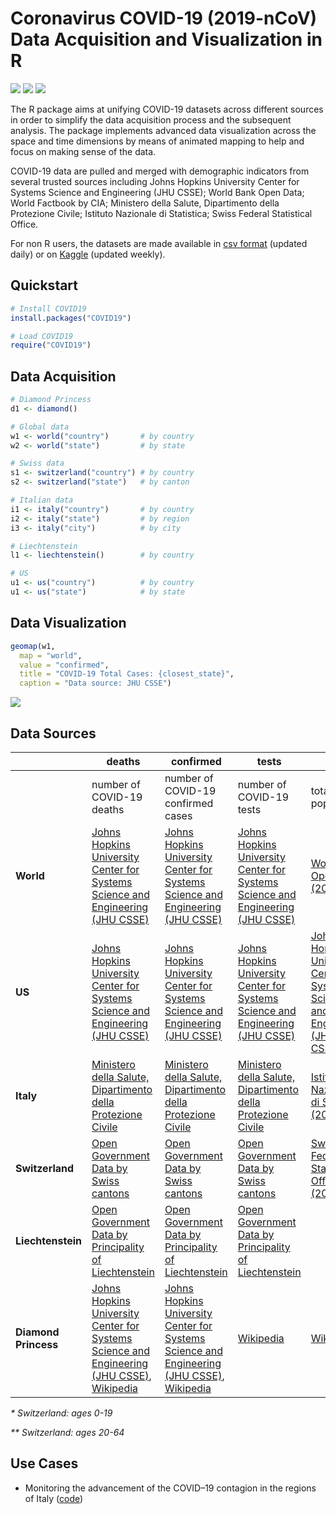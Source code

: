 # Coronavirus COVID-19 (2019-nCoV) Data Acquisition and Visualization in R

![](https://www.r-pkg.org/badges/version/COVID19) ![](https://www.r-pkg.org/badges/last-release/COVID19) ![](https://cranlogs.r-pkg.org/badges/grand-total/COVID19) 

The R package aims at unifying COVID-19 datasets across different sources in order to simplify the data acquisition process and the subsequent analysis. The package implements advanced data visualization across the space and time dimensions by means of animated mapping to help and focus on making sense of the data.

COVID-19 data are pulled and merged with demographic indicators from several trusted sources including Johns Hopkins University Center for Systems Science and Engineering (JHU CSSE); World Bank Open Data; World Factbook by CIA; Ministero della Salute, Dipartimento della Protezione Civile; Istituto Nazionale di Statistica; Swiss Federal Statistical Office.

For non R users, the datasets are made available in [csv format](https://storage.guidotti.dev/covid19/data/) (updated daily) or on [Kaggle](https://www.kaggle.com/eguidotti/coronavirus-covid19-2019ncov-epidemic-datasets/) (updated  weekly).

## Quickstart

```R
# Install COVID19
install.packages("COVID19")

# Load COVID19
require("COVID19")
```
## Data Acquisition

```R
# Diamond Princess
d1 <- diamond()

# Global data
w1 <- world("country")       # by country
w2 <- world("state")         # by state

# Swiss data
s1 <- switzerland("country") # by country
s2 <- switzerland("state")   # by canton

# Italian data
i1 <- italy("country")       # by country 
i2 <- italy("state")         # by region 
i3 <- italy("city")          # by city

# Liechtenstein
l1 <- liechtenstein()        # by country

# US
u1 <- us("country")          # by country
u1 <- us("state")            # by state
```

## Data Visualization

```R
geomap(w1, 
  map = "world", 
  value = "confirmed",
  title = "COVID-19 Total Cases: {closest_state}",
  caption = "Data source: JHU CSSE")
```

![](https://storage.guidotti.dev/covid19/map/world.gif)

## Data Sources

|                      | deaths                                               | confirmed                                        | tests                                            | pop                                              | pop_14                                           | pop_15_64                                        | pop_65                                           | pop_age                                          | pop_density                               | pop_death_rate                            |
| -------------------- | ------------------------------------------------------------ | -------------------- | -------------------- | -------------------- | -------------------- | -------------------- | -------------------- | -------------------- | -------------------- | -------------------- |
| | number of COVID-19 deaths | number of COVID-19 confirmed cases | number of COVID-19 tests | total population | population ages 0-14 (% of total population)* | population ages 15-64 (% of total population)** | population ages 65+ (% of total population) | median age of population | population density per km$^2$ | population mortality rate |
| **World**            | [Johns Hopkins University Center for Systems Science and Engineering (JHU CSSE)](https://github.com/CSSEGISandData/COVID-19) | [Johns Hopkins University Center for Systems Science and Engineering (JHU CSSE)](https://github.com/CSSEGISandData/COVID-19) | [Johns Hopkins University Center for Systems Science and Engineering (JHU CSSE)](https://github.com/CSSEGISandData/COVID-19) | [World Bank Open Data (2018)](https://data.worldbank.org/) | [World Bank Open Data (2018)](https://data.worldbank.org/) | [World Bank Open Data (2018)](https://data.worldbank.org/) | [World Bank Open Data (2018)](https://data.worldbank.org/) | [World Factbook by CIA (2018)](https://www.cia.gov/library/publications/resources/the-world-factbook/fields/343rank.html) | [World Bank Open Data (2018)](https://data.worldbank.org/) | [World Bank Open Data (2018)](https://data.worldbank.org/) |
| **US**            | [Johns Hopkins University Center for Systems Science and Engineering (JHU CSSE)](https://github.com/CSSEGISandData/COVID-19) | [Johns Hopkins University Center for Systems Science and Engineering (JHU CSSE)](https://github.com/CSSEGISandData/COVID-19) | [Johns Hopkins University Center for Systems Science and Engineering (JHU CSSE)](https://github.com/CSSEGISandData/COVID-19) | [Johns Hopkins University Center for Systems Science and Engineering (JHU CSSE)](https://github.com/CSSEGISandData/COVID-19) | | | | | | |
| **Italy**            | [Ministero della Salute, Dipartimento della Protezione Civile](https://github.com/pcm-dpc/COVID-19) | [Ministero della Salute, Dipartimento della Protezione Civile](https://github.com/pcm-dpc/COVID-19) | [Ministero della Salute, Dipartimento della Protezione Civile](https://github.com/pcm-dpc/COVID-19) | [Istituto Nazionale di Statistica (2018)](https://www.istat.it/en/population-and-households?data-and-indicators) | [Istituto Nazionale di Statistica (2018)](https://www.istat.it/en/population-and-households?data-and-indicators) | [Istituto Nazionale di Statistica (2018)](https://www.istat.it/en/population-and-households?data-and-indicators) | [Istituto Nazionale di Statistica (2018)](https://www.istat.it/en/population-and-households?data-and-indicators) | [Istituto Nazionale di Statistica (2018)](https://www.istat.it/en/population-and-households?data-and-indicators) | [Istituto Nazionale di Statistica (2018)](https://www.istat.it/en/population-and-households?data-and-indicators) | [Istituto Nazionale di Statistica (2018)](https://www.istat.it/en/population-and-households?data-and-indicators) |
| **Switzerland**      | [Open Government Data by Swiss cantons](https://github.com/openZH/covid_19) | [Open Government Data by Swiss cantons](https://github.com/openZH/covid_19) | [Open Government Data by Swiss cantons](https://github.com/openZH/covid_19) | [Swiss Federal Statistical Office (2018)](https://www.bfs.admin.ch/bfs/en/home/statistics/regional-statistics/regional-portraits-key-figures/cantons/data-explanations.html) | [Swiss Federal Statistical Office (2018)](https://www.bfs.admin.ch/bfs/en/home/statistics/regional-statistics/regional-portraits-key-figures/cantons/data-explanations.html) | [Swiss Federal Statistical Office (2018)](https://www.bfs.admin.ch/bfs/en/home/statistics/regional-statistics/regional-portraits-key-figures/cantons/data-explanations.html) | [Swiss Federal Statistical Office (2018)](https://www.bfs.admin.ch/bfs/en/home/statistics/regional-statistics/regional-portraits-key-figures/cantons/data-explanations.html) | [Swiss Federal Statistical Office (2018)](https://www.bfs.admin.ch/bfs/en/home/statistics/regional-statistics/regional-portraits-key-figures/cantons/data-explanations.html) | [Swiss Federal Statistical Office (2018)](https://www.bfs.admin.ch/bfs/en/home/statistics/regional-statistics/regional-portraits-key-figures/cantons/data-explanations.html) | [Swiss Federal Statistical Office (2018)](https://www.bfs.admin.ch/bfs/en/home/statistics/regional-statistics/regional-portraits-key-figures/cantons/data-explanations.html) |
| **Liechtenstein**    | [Open Government Data by Principality of Liechtenstein](https://github.com/openZH/covid_19) | [Open Government Data by Principality of Liechtenstein](https://github.com/openZH/covid_19) | [Open Government Data by Principality of Liechtenstein](https://github.com/openZH/covid_19) |                                                              |                                                              |                                                              |                                                              |                                                              |                                                              |                                                              |
| **Diamond Princess** | [Johns Hopkins University Center for Systems Science and Engineering (JHU CSSE)](https://github.com/CSSEGISandData/COVID-19), [Wikipedia](https://en.wikipedia.org/wiki/2020_coronavirus_pandemic_on_cruise_ships) | [Johns Hopkins University Center for Systems Science and Engineering (JHU CSSE)](https://github.com/CSSEGISandData/COVID-19), [Wikipedia](https://en.wikipedia.org/wiki/2020_coronavirus_pandemic_on_cruise_ships) | [Wikipedia](https://en.wikipedia.org/wiki/2020_coronavirus_pandemic_on_cruise_ships) | [Wikipedia](https://en.wikipedia.org/wiki/2020_coronavirus_pandemic_on_cruise_ships) |  |  |  |  |  |  |

_* Switzerland: ages 0-19_

_** Switzerland: ages 20-64_

## Use Cases

- Monitoring the advancement of the COVID–19 contagion in the regions of Italy ([code](https://github.com/krzbar/COVID19))


